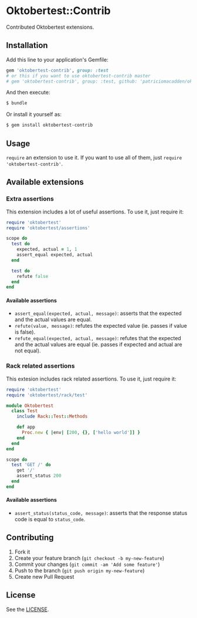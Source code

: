 # Oktobertest::Contrib

Contributed Oktobertest extensions.

## Installation

Add this line to your application's Gemfile:

```ruby
gem 'oktobertest-contrib', group: :test
# or this if you want to use oktobertest-contrib master
# gem 'oktobertest-contrib', group: :test, github: 'patriciomacadden/oktobertest-contrib'
```

And then execute:

```bash
$ bundle
```

Or install it yourself as:

```bash
$ gem install oktobertest-contrib
```

## Usage

`require` an extension to use it. If you want to use all of them, just
`require 'oktobertest-contrib'`.

## Available extensions

### Extra assertions

This extension includes a lot of useful assertions. To use it, just require it:

```ruby
require 'oktobertest'
require 'oktobertest/assertions'

scope do
  test do
    expected, actual = 1, 1
    assert_equal expected, actual
  end

  test do
    refute false
  end
end
```

#### Available assertions

* `assert_equal(expected, actual, message)`: asserts that the expected and the
actual values are equal.
* `refute(value, message)`: refutes the expected value (ie. passes if value is
false).
* `refute_equal(expected, actual, message)`: refutes that the expected and the
actual values are equal (ie. passes if expected and actual are not equal).

### Rack related assertions

This extesion includes rack related assertions. To use it, just require it:

```ruby
require 'oktobertest'
require 'oktobertest/rack/test'

module Oktobertest
  class Test
    include Rack::Test::Methods

    def app
      Proc.new { |env| [200, {}, ['hello world']] }
    end
  end
end

scope do
  test 'GET /' do
    get '/'
    assert_status 200
  end
end
```

#### Available assertions

* `assert_status(status_code, message)`: asserts that the response status code
is equal to `status_code`.

## Contributing

1. Fork it
2. Create your feature branch (`git checkout -b my-new-feature`)
3. Commit your changes (`git commit -am 'Add some feature'`)
4. Push to the branch (`git push origin my-new-feature`)
5. Create new Pull Request

## License

See the [LICENSE](https://github.com/patriciomacadden/oktobertest-contrib/blob/master/LICENSE).
